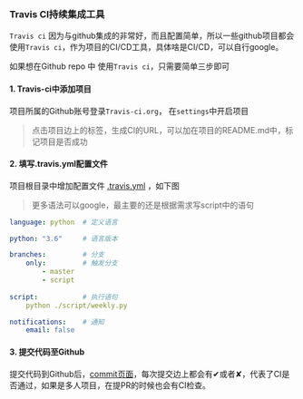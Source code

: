 ### Travis CI持续集成工具

`Travis ci` 因为与github集成的非常好，而且配置简单，所以一些github项目都会使用`Travis ci`，作为项目的CI/CD工具，具体啥是CI/CD，可以自行google。

如果想在Github repo 中 使用`Travis ci`，只需要简单三步即可

#### 1.  Travis-ci中添加项目

项目所属的Github账号登录`Travis-ci.org`， 在`settings`中开启项目

> 点击项目边上的标签，生成CI的URL，可以加在项目的README.md中，标记项目是否成功

#### 2. 填写.travis.yml配置文件

项目根目录中增加配置文件 [.travis.yml](../../.travis.yml) ，如下图

> 更多语法可以google，最主要的还是根据需求写script中的语句

```yaml
language: python  # 定义语言

python: "3.6"     # 语言版本

branches:         # 分支
    only:         # 触发分支
        - master
        - script
    
script:           # 执行语句
    python ./script/weekly.py

notifications:    # 通知
    email: false

```

#### 3. 提交代码至Github

提交代码到Github后，[commit页面](https://github.com/byte-stream/ARTS/commits/master)，每次提交边上都会有✔或者✘，代表了CI是否通过，如果是多人项目，在提PR的时候也会有CI检查。